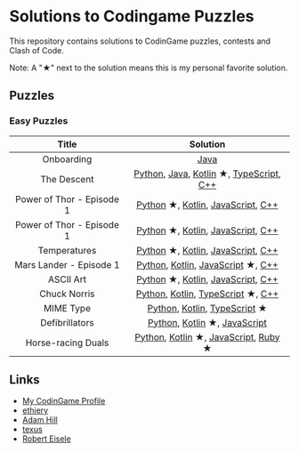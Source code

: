 # Solutions to Codingame Puzzles

This repository contains solutions to CodinGame puzzles, contests and Clash of Code.

Note: A "&starf;" next to the solution means this is my personal favorite solution.

## Puzzles

### Easy Puzzles
| Title | Solution |
| :---: | :-------: |
| Onboarding | [Java](./puzzles/java/onboarding/Player.java) |
| The Descent | [Python](./puzzles/python3/the_descent.py), [Java](./puzzles/java/the-descent/Player.java), [Kotlin](./puzzles/kotlin/src/the-descent.kt) &starf;, [TypeScript](./puzzles/ts/the-descent/the-descent.ts), [C++](./puzzles/cpp/the-descent.cpp) |
| Power of Thor - Episode 1 | [Python](./puzzles/python3/power-of-thor1) &starf;, [Kotlin](./puzzles/kotlin/src/power-of-thor1.kt), [JavaScript](./puzzles/js/power-of-thor1.js), [C++](./puzzles/cpp/power-of-thor1.cpp) |
| Power of Thor - Episode 1 | [Python](./puzzles/python3/power-of-thor1) &starf;, [Kotlin](./puzzles/kotlin/src/power-of-thor1.kt), [JavaScript](./puzzles/js/power-of-thor1.js), [C++](./puzzles/cpp/power-of-thor1.cpp) |
| Temperatures | [Python](./puzzles/python3/temperatures) &starf;, [Kotlin](./puzzles/kotlin/src/temperatures.kt), [JavaScript](./puzzles/js/temperatures.js), [C++](./puzzles/cpp/temperatures.cpp) |
| Mars Lander - Episode 1 | [Python](./puzzles/python3/mars_lander1.py), [Kotlin](./puzzles/kotlin/src/mars-lander1.kt), [JavaScript](./puzzles/js/mars-lander1) &starf;, [C++](./puzzles/cpp/mars-lander1.cpp) |
| ASCII Art | [Python](./puzzles/python3/ascii-art) &starf;, [Kotlin](./puzzles/kotlin/src/ascii-art.kt), [JavaScript](./puzzles/js/ascii-art.js), [C++](./puzzles/cpp/ascii-art.cpp) |
| Chuck Norris | [Python](./puzzles/python3/chuck_norris.py), [Kotlin](./puzzles/kotlin/src/chuck-norris.kt), [TypeScript](./puzzles/ts/chuck-norris) &starf;, [C++](./puzzles/cpp/chuck-norris.cpp) |
| MIME Type | [Python](./puzzles/python3/mime_type.py), [Kotlin](./puzzles/kotlin/src/mime-type.kt), [TypeScript](./puzzles/ts/mime-type) &starf; |
| Defibrillators | [Python](./puzzles/python3/defibrillators.py), [Kotlin](./puzzles/kotlin/src/defibrillators) &starf;, [JavaScript](./puzzles/js/defibrillators.js) |
| Horse-racing Duals | [Python](./puzzles/python3/horse_racing_duals.py), [Kotlin](./puzzles/kotlin/src/horse-racing-duals.kt) &starf;, [JavaScript](./puzzles/js/horse-racing-duals.js), [Ruby](./puzzles/ruby/horse-racing-duals) &starf; |

## Links
* [My CodinGame Profile](https://www.codingame.com/profile/8111ec5700e5b6591daabfc46fd79e278747932)
* [ethiery](https://ethiery.github.io/codingame/index.html)
* [Adam Hill](http://dootrix.com/)
* [texus](https://github.com/texus/codingame)
* [Robert Eisele](https://www.xarg.org/puzzle/codingame/genome-sequencing/)
